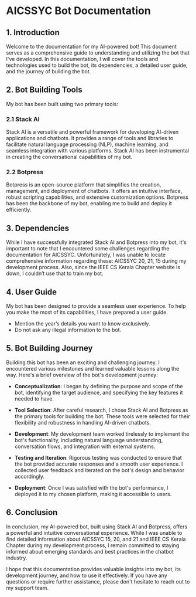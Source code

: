 # AICSSYC Bot Documentation

## 1. Introduction

Welcome to the documentation for my AI-powered bot! This document serves as a comprehensive guide to understanding and utilizing the bot that I've developed. In this documentation, I will cover the tools and technologies used to build the bot, its dependencies, a detailed user guide, and the journey of building the bot.

## 2. Bot Building Tools

My bot has been built using two primary tools:

### 2.1 Stack AI

Stack AI is a versatile and powerful framework for developing AI-driven applications and chatbots. It provides a range of tools and libraries to facilitate natural language processing (NLP), machine learning, and seamless integration with various platforms. Stack AI has been instrumental in creating the conversational capabilities of my bot.

### 2.2 Botpress

Botpress is an open-source platform that simplifies the creation, management, and deployment of chatbots. It offers an intuitive interface, robust scripting capabilities, and extensive customization options. Botpress has been the backbone of my bot, enabling me to build and deploy it efficiently.

## 3. Dependencies

While I have successfully integrated Stack AI and Botpress into my bot, it's important to note that I encountered some challenges regarding the documentation for AICSSYC. Unfortunately, I was unable to locate comprehensive information regarding these: AICSSYC 20, 21, 15 during my development process. Also, since the IEEE CS Kerala Chapter website is down, I couldn’t use that to train my bot.

## 4. User Guide

My bot has been designed to provide a seamless user experience. To help you make the most of its capabilities, I have prepared a user guide.

- Mention the year’s details you want to know exclusively.
- Do not ask any illegal information to the bot.


## 5. Bot Building Journey

Building this bot has been an exciting and challenging journey. I encountered various milestones and learned valuable lessons along the way. Here's a brief overview of the bot's development journey:

- **Conceptualization**: I began by defining the purpose and scope of the bot, identifying the target audience, and specifying the key features it needed to have.

- **Tool Selection**: After careful research, I chose Stack AI and Botpress as the primary tools for building the bot. These tools were selected for their flexibility and robustness in handling AI-driven chatbots.

- **Development**: My development team worked tirelessly to implement the bot's functionality, including natural language understanding, conversation flows, and integration with external systems.

- **Testing and Iteration**: Rigorous testing was conducted to ensure that the bot provided accurate responses and a smooth user experience. I collected user feedback and iterated on the bot's design and behavior accordingly.

- **Deployment**: Once I was satisfied with the bot's performance, I deployed it to my chosen platform, making it accessible to users.

## 6. Conclusion

In conclusion, my AI-powered bot, built using Stack AI and Botpress, offers a powerful and intuitive conversational experience. While I was unable to find detailed information about AICSSYC 15, 20, and 21 and IEEE CS Kerala Chapter during my development process, I remain committed to staying informed about emerging standards and best practices in the chatbot industry.

I hope that this documentation provides valuable insights into my bot, its development journey, and how to use it effectively. If you have any questions or require further assistance, please don't hesitate to reach out to my support team.

